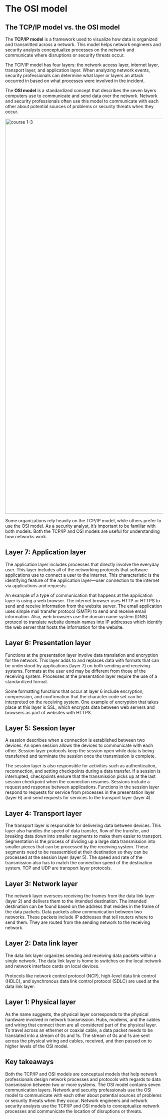 # The OSI model
## The TCP/IP model vs. the OSI model
The **TCP/IP model** is a framework used to visualize how data is organized and transmitted across a network. This model helps network engineers and security analysts conceptualize processes on the network and communicate where disruptions or security threats occur.

The TCP/IP model has four layers: the network access layer, internet layer, transport layer, and application layer. When analyzing network events, security professionals can determine what layer or layers an attack occurred in based on what processes were involved in the incident. 

The **OSI model** is a standardized concept that describes the seven layers computers use to communicate and send data over the network. Network and security professionals often use this model to communicate with each other about potential sources of problems or security threats when they occur.

<img width="1263" alt="course 1-3" src="https://github.com/user-attachments/assets/0a3cd9de-b079-451f-86e2-581201053ef2">

Some organizations rely heavily on the TCP/IP model, while others prefer to use the OSI model. As a security analyst, it’s important to be familiar with both models. Both the TCP/IP and OSI models are useful for understanding how networks work. 

## Layer 7: Application layer
The application layer includes processes that directly involve the everyday user. This layer includes all of the networking protocols that software applications use to connect a user to the internet. This characteristic is the identifying feature of the application layer—user connection to the internet via applications and requests.

An example of a type of communication that happens at the application layer is using a web browser. The internet browser uses HTTP or HTTPS to send and receive information from the website server. The email application uses simple mail transfer protocol (SMTP) to send and receive email information. Also, web browsers use the domain name system (DNS) protocol to translate website domain names into IP addresses which identify the web server that hosts the information for the website. 

## Layer 6: Presentation layer
Functions at the presentation layer involve data translation and encryption for the network. This layer adds to and replaces data with formats that can be understood by applications (layer 7) on both sending and receiving systems. Formats at the user end may be different from those of the receiving system. Processes at the presentation layer require the use of a standardized format.

Some formatting functions that occur at layer 6 include encryption, compression, and confirmation that the character code set can be interpreted on the receiving system. One example of encryption that takes place at this layer is SSL, which encrypts data between web servers and browsers as part of websites with HTTPS.

## Layer 5: Session layer
A session describes when a connection is established between two devices. An open session allows the devices to communicate with each other. Session layer protocols keep the session open while data is being transferred and terminate the session once the transmission is complete. 

The session layer is also responsible for activities such as authentication, reconnection, and setting checkpoints during a data transfer. If a session is interrupted, checkpoints ensure that the transmission picks up at the last session checkpoint when the connection resumes. Sessions include a request and response between applications. Functions in the session layer respond to requests for service from processes in the presentation layer (layer 6) and send requests for services to the transport layer (layer 4).

## Layer 4: Transport layer
The transport layer is responsible for delivering data between devices. This layer also handles the speed of data transfer, flow of the transfer, and breaking data down into smaller segments to make them easier to transport. Segmentation is the process of dividing up a large data transmission into smaller pieces that can be processed by the receiving system. These segments need to be reassembled at their destination so they can be processed at the session layer (layer 5). The speed and rate of the transmission also has to match the connection speed of the destination system. TCP and UDP are transport layer protocols. 

## Layer 3: Network layer
The network layer oversees receiving the frames from the data link layer (layer 2) and delivers them to the intended destination. The intended destination can be found based on the address that resides in the frame of the data packets. Data packets allow communication between two networks. These packets include IP addresses that tell routers where to send them. They are routed from the sending network to the receiving network. 

## Layer 2: Data link layer
The data link layer organizes sending and receiving data packets within a single network. The data link layer is home to switches on the local network and network interface cards on local devices.

Protocols like network control protocol (NCP), high-level data link control (HDLC), and synchronous data link control protocol (SDLC) are used at the data link layer.

## Layer 1: Physical layer 
As the name suggests, the physical layer corresponds to the physical hardware involved in network transmission. Hubs, modems, and the cables and wiring that connect them are all considered part of the physical layer. To travel across an ethernet or coaxial cable, a data packet needs to be translated into a stream of 0s and 1s. The stream of 0s and 1s are sent across the physical wiring and cables, received, and then passed on to higher levels of the OSI model.

## Key takeaways
Both the TCP/IP and OSI models are conceptual models that help network professionals design network processes and protocols with regards to data transmission between two or more systems. The OSI model contains seven communication layers. Network and security professionals use the OSI model to communicate with each other about potential sources of problems or security threats when they occur.  Network engineers and network security analysts use the TCP/IP and OSI models to conceptualize network processes and communicate the location of disruptions or threats.
